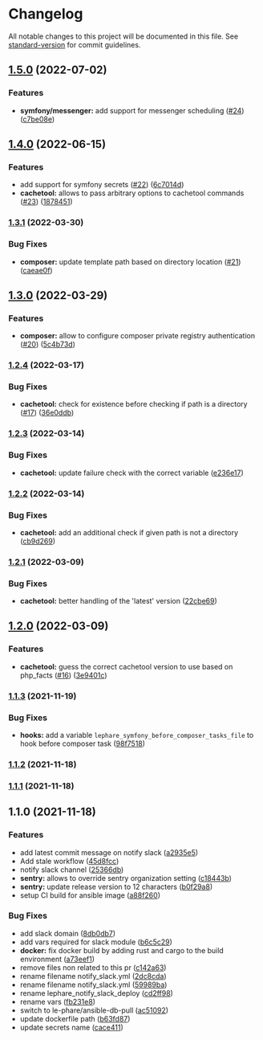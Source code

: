 # Changelog

All notable changes to this project will be documented in this file. See [standard-version](https://github.com/conventional-changelog/standard-version) for commit guidelines.

## [1.5.0](https://github.com/le-phare/ansible-deploy/compare/v1.4.0...v1.5.0) (2022-07-02)


### Features

* **symfony/messenger:** add support for messenger scheduling ([#24](https://github.com/le-phare/ansible-deploy/issues/24)) ([c7be08e](https://github.com/le-phare/ansible-deploy/commit/c7be08ecefbc9f78026694d8c2b8546bc288755c))

## [1.4.0](https://github.com/le-phare/ansible-deploy/compare/v1.3.1...v1.4.0) (2022-06-15)


### Features

* add support for symfony secrets ([#22](https://github.com/le-phare/ansible-deploy/issues/22)) ([6c7014d](https://github.com/le-phare/ansible-deploy/commit/6c7014d6a680561151f61a31df43dc69498e51ec))
* **cachetool:** allows to pass arbitrary options to cachetool commands ([#23](https://github.com/le-phare/ansible-deploy/issues/23)) ([1878451](https://github.com/le-phare/ansible-deploy/commit/1878451e29fd0914894fc184fa53e7470ad6dec5))

### [1.3.1](https://github.com/le-phare/ansible-deploy/compare/v1.3.0...v1.3.1) (2022-03-30)


### Bug Fixes

* **composer:** update template path based on directory location ([#21](https://github.com/le-phare/ansible-deploy/issues/21)) ([caeae0f](https://github.com/le-phare/ansible-deploy/commit/caeae0f8118f90097e0b715b744d7c7e8bff662e))

## [1.3.0](https://github.com/le-phare/ansible-deploy/compare/v1.2.4...v1.3.0) (2022-03-29)


### Features

* **composer:** allow to configure composer private registry authentication ([#20](https://github.com/le-phare/ansible-deploy/issues/20)) ([5c4b73d](https://github.com/le-phare/ansible-deploy/commit/5c4b73d86b53c9a4ff4212d3b513dbe58b6c01cb))

### [1.2.4](https://github.com/le-phare/ansible-deploy/compare/v1.2.3...v1.2.4) (2022-03-17)


### Bug Fixes

* **cachetool:** check for existence before checking if path is a directory ([#17](https://github.com/le-phare/ansible-deploy/issues/17)) ([36e0ddb](https://github.com/le-phare/ansible-deploy/commit/36e0ddb3f44e0c617b9cd665d0a53a5d24d45a38))

### [1.2.3](https://github.com/le-phare/ansible-deploy/compare/v1.2.2...v1.2.3) (2022-03-14)


### Bug Fixes

* **cachetool:** update failure check with the correct variable ([e236e17](https://github.com/le-phare/ansible-deploy/commit/e236e17512d18e323c753b62c6deda2083756d51))

### [1.2.2](https://github.com/le-phare/ansible-deploy/compare/v1.2.1...v1.2.2) (2022-03-14)


### Bug Fixes

* **cachetool:** add an additional check if given path is not a directory ([cb9d269](https://github.com/le-phare/ansible-deploy/commit/cb9d26944278523b2a1cf1134eb4021a5353cf25))

### [1.2.1](https://github.com/le-phare/ansible-deploy/compare/v1.2.0...v1.2.1) (2022-03-09)


### Bug Fixes

* **cachetool:** better handling of the 'latest' version ([22cbe69](https://github.com/le-phare/ansible-deploy/commit/22cbe69fe394c724664c686fe82d4038efe66720))

## [1.2.0](https://github.com/le-phare/ansible-deploy/compare/v1.1.3...v1.2.0) (2022-03-09)


### Features

* **cachetool:** guess the correct cachetool version to use based on php_facts ([#16](https://github.com/le-phare/ansible-deploy/issues/16)) ([3e9401c](https://github.com/le-phare/ansible-deploy/commit/3e9401ccd06d7dd704d82afc084e4f6a141be644))

### [1.1.3](https://github.com/le-phare/ansible-deploy/compare/v1.1.2...v1.1.3) (2021-11-19)


### Bug Fixes

* **hooks:** add a variable `lephare_symfony_before_composer_tasks_file` to hook before composer task ([98f7518](https://github.com/le-phare/ansible-deploy/commit/98f75186dc58211b508a5174c59bd64671c7e3f0))

### [1.1.2](https://github.com/le-phare/ansible-deploy/compare/v1.1.1...v1.1.2) (2021-11-18)

### [1.1.1](https://github.com/le-phare/ansible-deploy/compare/v1.1.0...v1.1.1) (2021-11-18)

## 1.1.0 (2021-11-18)


### Features

* add latest commit message on notify slack ([a2935e5](https://github.com/le-phare/ansible-deploy/commit/a2935e53ff26d1ef438fdd78dfdc773ad609e859))
* Add stale workflow ([45d8fcc](https://github.com/le-phare/ansible-deploy/commit/45d8fcc9e97dfea5c4cac4e9a5bf325459388d9b))
* notify slack channel ([25366db](https://github.com/le-phare/ansible-deploy/commit/25366dbc6fded848120dd5c156de657a5a4d16e8))
* **sentry:** allows to override sentry organization setting ([c18443b](https://github.com/le-phare/ansible-deploy/commit/c18443b747bba0ab18226dfadf626c985573d88e))
* **sentry:** update release version to 12 characters ([b0f29a8](https://github.com/le-phare/ansible-deploy/commit/b0f29a86f0dffd0d1b5ee22a0b7f2470e4fed252))
* setup CI build for ansible image ([a88f260](https://github.com/le-phare/ansible-deploy/commit/a88f2605e613be93ecb1cf0b18425ee4c5043767))


### Bug Fixes

* add slack domain ([8db0db7](https://github.com/le-phare/ansible-deploy/commit/8db0db72c24ae759be4e1027c7351dd43fabe416))
* add vars required for slack module ([b6c5c29](https://github.com/le-phare/ansible-deploy/commit/b6c5c296c44926410e3864f0ba172944552dfda5))
* **docker:** fix docker build by adding rust and cargo to the build environment ([a73eef1](https://github.com/le-phare/ansible-deploy/commit/a73eef16a08706aaf45a7eb4e13b1a608793189f))
* remove files non related to this pr ([c142a63](https://github.com/le-phare/ansible-deploy/commit/c142a63745d91bc4fb673984ad08f8c375b6ef83))
* rename filename notify_slack.yml ([2dc8cda](https://github.com/le-phare/ansible-deploy/commit/2dc8cda08241e08ed5ff8a8ae230ad64c40b117d))
* rename filename notify_slack.yml ([59989ba](https://github.com/le-phare/ansible-deploy/commit/59989baefe5e183ae50287a0782bf578744fe979))
* rename lephare_notify_slack_deploy ([cd2ff98](https://github.com/le-phare/ansible-deploy/commit/cd2ff982c14d28063ec3ead2d1af436b16448eda))
* rename vars ([fb231e8](https://github.com/le-phare/ansible-deploy/commit/fb231e8e26502b8499f1bdfba1388cb1a98c0fb0))
* switch to le-phare/ansible-db-pull ([ac51092](https://github.com/le-phare/ansible-deploy/commit/ac510922319fd26ff6045ce60667b0ae989b8481))
* update dockerfile path ([b63fd87](https://github.com/le-phare/ansible-deploy/commit/b63fd8789c32219de520c154ae6413b45b35fd63))
* update secrets name ([cace411](https://github.com/le-phare/ansible-deploy/commit/cace41191d2df38369c909592fe6a7d43de55fe1))
